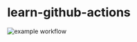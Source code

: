# learn-github-actions

![example workflow](https://github.com/kyatarou/learn-github-actions/actions/workflows/build-and-test.yml/badge.svg)